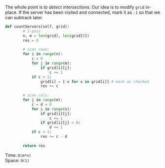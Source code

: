 The whole point is *to detect intersections*. Our idea is to modify `grid` in-place. If the server has been visited and connected, mark it as `-1` so that we can subtrack later.
```python
def countServers(self, grid):
        # 2-pass
        n, m = len(grid), len(grid[0])
        res = 0
        
        # scan rows:
        for i in range(n):
            c = 0
            for j in range(m):
                if grid[i][j]:
                    c += 1
            if c > 1:
                grid[i] = [-x for x in grid[i]] # mark as checked
                res += c
        
        # scan cols:
        for j in range(m):
            c = d = 0
            for i in range(n):
                if grid[i][j]:
                    c += 1
                if grid[i][j] < 0:
                    d += 1
            if c > 1:
                res += c - d
                
        return res
```
Time: `O(m*n)`  
Space: `O(1)`
